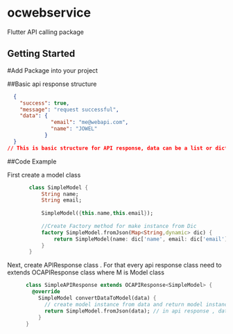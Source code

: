 # ocwebservice

 Flutter API calling package 
## Getting Started
#Add Package into your project

##Basic api response structure 
```json
  {
    "success": true,
    "message": "request successful",
    "data": {
              "email": "me@webapi.com",
              "name": "JOWEL"
            }
  }
// This is basic structure for API response, data can be a list or dictionary.   
```
##Code Example

First create a model class 
 ```dart
        class SimpleModel {
            String name;
            String email;
    
            SimpleModel({this.name,this.email});
    
            //Create Factory method for make instance from Dic
            factory SimpleModel.fromJson(Map<String,dynamic> dic) {
                return SimpleModel(name: dic['name', email: dic['email']]);
            }
        }
```
Next, create APIResponse class . For that every api response class need to extends OCAPIResponse<M> class where M is Model class 
```dart
      class SimpleAPIResponse extends OCAPIResponse<SimpleModel> {
        @override
          SimpleModel convertDataToModel(data) {
            // create model instance from data and return model instance
            return SimpleModel.fromJson(data); // in api response , data is Dictionary. It can be a list also 
          }
      } 
```  



